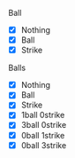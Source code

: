 Ball
- [x] Nothing
- [x] Ball
- [x] Strike

Balls
- [x] Nothing
- [x] Ball
- [x] Strike
- [x] 1ball 0strike
- [x] 3ball 0strike
- [x] 0ball 1strike
- [x] 0ball 3strike